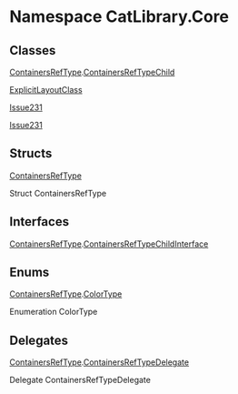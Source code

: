 # Namespace CatLibrary.Core

## Classes

[ContainersRefType](CatLibrary.Core.ContainersRefType.md).[ContainersRefTypeChild](CatLibrary.Core.ContainersRefType.ContainersRefTypeChild.md)

[ExplicitLayoutClass](CatLibrary.Core.ExplicitLayoutClass.md)

[Issue231](CatLibrary.Core.Issue231.md)

[Issue231](CatLibrary.Core.Issue231.md)

## Structs

[ContainersRefType](CatLibrary.Core.ContainersRefType.md)

Struct ContainersRefType

## Interfaces

[ContainersRefType](CatLibrary.Core.ContainersRefType.md).[ContainersRefTypeChildInterface](CatLibrary.Core.ContainersRefType.ContainersRefTypeChildInterface.md)

## Enums

[ContainersRefType](CatLibrary.Core.ContainersRefType.md).[ColorType](CatLibrary.Core.ContainersRefType.ColorType.md)

Enumeration ColorType

## Delegates

[ContainersRefType](CatLibrary.Core.ContainersRefType.md).[ContainersRefTypeDelegate](CatLibrary.Core.ContainersRefType.ContainersRefTypeDelegate.md)

Delegate ContainersRefTypeDelegate

